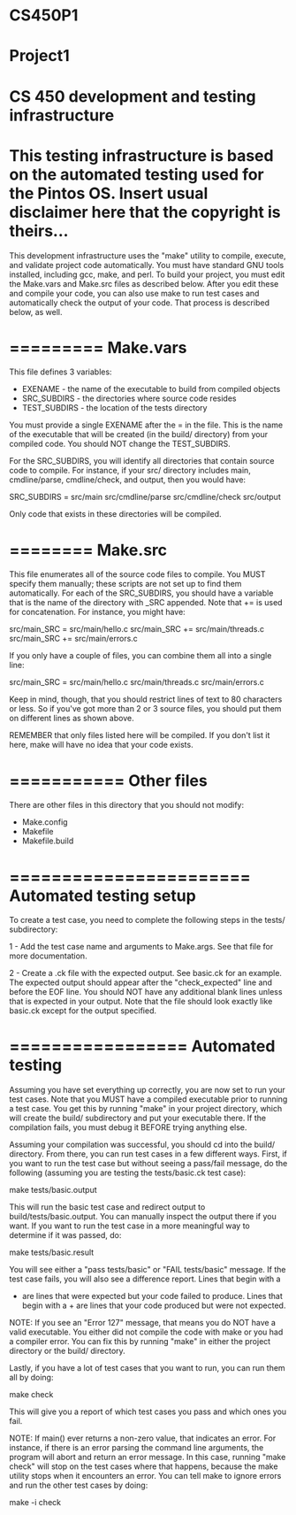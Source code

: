 # CS450P1
Project1
==============================================================================
CS 450 development and testing infrastructure
==============================================================================
This testing infrastructure is based on the automated testing used for the
Pintos OS. Insert usual disclaimer here that the copyright is theirs...
==============================================================================

This development infrastructure uses the "make" utility to compile, execute,
and validate project code automatically. You must have standard GNU tools
installed, including gcc, make, and perl. To build your project, you must edit
the Make.vars and Make.src files as described below. After you edit these and
compile your code, you can also use make to run test cases and automatically
check the output of your code. That process is described below, as well.


=========
Make.vars
=========

This file defines 3 variables:

  * EXENAME - the name of the executable to build from compiled objects
  * SRC_SUBDIRS - the directories where source code resides
  * TEST_SUBDIRS - the location of the tests directory

You must provide a single EXENAME after the = in the file. This is the name of
the executable that will be created (in the build/ directory) from your compiled
code. You should NOT change the TEST_SUBDIRS.

For the SRC_SUBDIRS, you will identify all directories that contain source code
to compile. For instance, if your src/ directory includes main, cmdline/parse,
cmdline/check, and output, then you would have:

SRC_SUBDIRS = src/main src/cmdline/parse src/cmdline/check src/output

Only code that exists in these directories will be compiled.


========
Make.src
========

This file enumerates all of the source code files to compile. You MUST specify
them manually; these scripts are not set up to find them automatically. For
each of the SRC_SUBDIRS, you should have a variable that is the name of the
directory with _SRC appended. Note that += is used for concatenation. For
instance, you might have:

src/main_SRC  = src/main/hello.c
src/main_SRC += src/main/threads.c
src/main_SRC += src/main/errors.c

If you only have a couple of files, you can combine them all into a single line:

src/main_SRC  = src/main/hello.c src/main/threads.c src/main/errors.c

Keep in mind, though, that you should restrict lines of text to 80 characters or
less. So if you've got more than 2 or 3 source files, you should put them on
different lines as shown above.

REMEMBER that only files listed here will be compiled. If you don't list it
here, make will have no idea that your code exists.


===========
Other files
===========

There are other files in this directory that you should not modify:

  * Make.config
  * Makefile
  * Makefile.build


=======================
Automated testing setup
=======================

To create a test case, you need to complete the following steps in the tests/
subdirectory:

1 - Add the test case name and arguments to Make.args. See that file for more
    documentation.

2 - Create a .ck file with the expected output. See basic.ck for an example.
    The expected output should appear after the "check_expected" line and
    before the EOF line. You should NOT have any additional blank lines unless
    that is expected in your output. Note that the file should look exactly like
    basic.ck except for the output specified.


=================
Automated testing
=================

Assuming you have set everything up correctly, you are now set to run your test
cases. Note that you MUST have a compiled executable prior to running a test
case. You get this by running "make" in your project directory, which will
create the build/ subdirectory and put your executable there. If the compilation
fails, you must debug it BEFORE trying anything else.

Assuming your compilation was successful, you should cd into the build/
directory. From there, you can run test cases in a few different ways. First,
if you want to run the test case but without seeing a pass/fail message, do
the following (assuming you are testing the tests/basic.ck test case):

  make tests/basic.output

This will run the basic test case and redirect output to
build/tests/basic.output. You can manually inspect the output there if you want.
If you want to run the test case in a more meaningful way to determine if it was
passed, do:

  make tests/basic.result

You will see either a "pass tests/basic" or "FAIL tests/basic" message. If the
test case fails, you will also see a difference report. Lines that begin with a
- are lines that were expected but your code failed to produce. Lines that begin
with a + are lines that your code produced but were not expected.

NOTE: If you see an "Error 127" message, that means you do NOT have a valid
executable. You either did not compile the code with make or you had a compiler
error. You can fix this by running "make" in either the project directory or the
build/ directory.

Lastly, if you have a lot of test cases that you want to run, you can run them
all by doing:

  make check

This will give you a report of which test cases you pass and which ones you
fail.

NOTE: If main() ever returns a non-zero value, that indicates an error. For
instance, if there is an error parsing the command line arguments, the program
will abort and return an error message. In this case, running "make check" will
stop on the test cases where that happens, because the make utility stops when
it encounters an error. You can tell make to ignore errors and run the other
test cases by doing:

  make -i check
